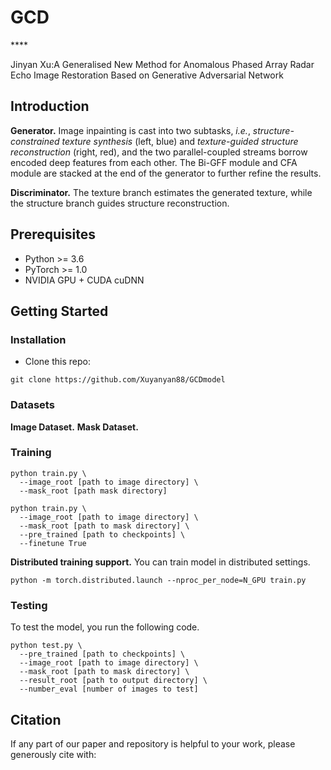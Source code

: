 # GCD


****<br>

Jinyan Xu:A Generalised New Method for Anomalous Phased Array Radar Echo Image Restoration Based on Generative Adversarial Network

## Introduction

__Generator.__ Image inpainting is cast into two subtasks, _i.e._, _structure-constrained texture synthesis_ (left, blue) and _texture-guided structure reconstruction_ (right, red), and the two parallel-coupled streams borrow encoded deep features from each other. The Bi-GFF module and CFA module are stacked at the end of the generator to further refine the results. 

__Discriminator.__ The texture branch estimates the generated texture, while the structure branch guides structure reconstruction.



## Prerequisites

- Python >= 3.6
- PyTorch >= 1.0
- NVIDIA GPU + CUDA cuDNN

## Getting Started

### Installation

- Clone this repo:

```
git clone https://github.com/Xuyanyan88/GCDmodel

```
### Datasets

**Image Dataset.** 
**Mask Dataset.** 

### Training


```
python train.py \
  --image_root [path to image directory] \
  --mask_root [path mask directory]

python train.py \
  --image_root [path to image directory] \
  --mask_root [path to mask directory] \
  --pre_trained [path to checkpoints] \
  --finetune True
```

__Distributed training support.__ You can train model in distributed settings.

```
python -m torch.distributed.launch --nproc_per_node=N_GPU train.py
```

### Testing

To test the model, you run the following code.

```
python test.py \
  --pre_trained [path to checkpoints] \
  --image_root [path to image directory] \
  --mask_root [path to mask directory] \
  --result_root [path to output directory] \
  --number_eval [number of images to test]
```

## Citation


If any part of our paper and repository is helpful to your work, please generously cite with:

